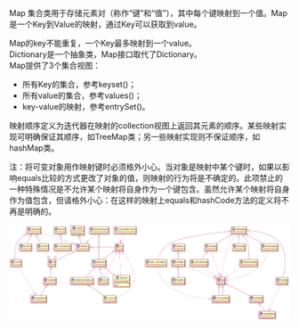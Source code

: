 Map 集合类用于存储元素对（称作“键”和“值”），其中每个键映射到一个值。Map是一个Key到Value的映射，通过Key可以获取到value。

Map的key不能重复，一个Key最多映射到一个value。  
Dictionary是一个抽象类，Map接口取代了Dictionary。  
Map提供了3个集合视图：
* 所有Key的集合，参考keyset()；  
* 所有value的集合，参考values()；  
* key-value的映射，参考entrySet()。

映射顺序定义为迭代器在映射的collection视图上返回其元素的顺序。某些映射实现可明确保证其顺序，如TreeMap类；另一些映射实现则不保证顺序，如hashMap类。

注：将可变对象用作映射键时必须格外小心。当对象是映射中某个键时，如果以影响equals比较的方式更改了对象的值，则映射的行为将是不确定的。此项禁止的一种特殊情况是不允许某个映射将自身作为一个键包含。虽然允许某个映射将自身作为值包含，但请格外小心：在这样的映射上equals和hashCode方法的定义将不再是明确的。

![](/imgs/java_collection_uml.png)

